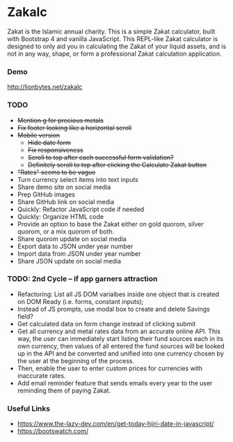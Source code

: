 # Zakalc
Zakat is the Islamic annual charity. This is a simple Zakat  calculator, built with Bootstrap 4 and vanilla JavaScript. This REPL-like Zakat calculator is designed to only aid you in calculating the Zakat of your liquid assets, and is not in any way, shape, or form a professional Zakat calculation application.

### Demo
http://lionbytes.net/zakalc

### TODO
- ~~Mention g for precious metals~~
- ~~Fix footer looking like a horizontal scroll~~
- ~~Mobile version~~
  - ~~Hide date form~~
  - ~~Fix responsiveness~~
  - ~~Scroll to top after each successful form validation?~~
  - ~~Definitely scroll to top after clicking the Calculate Zakat button~~
- ~~"Rates" seems to be vague~~
- Turn currency select items into text inputs
- Share demo site on social media
- Prep GitHub images
- Share GitHub link on social media
- Quickly: Refactor JavaScript code if needed
- Quickly: Organize HTML code
- Provide an option to base the Zakat either on gold quorom, silver quorom, or a mix quorom of both.
- Share quorom update on social media
- Export data to JSON under year number
- Import data from JSON under year number
- Share JSON update on social media

### TODO: 2nd Cycle – if app garners attraction
- Refactoring: List all JS DOM varialbes inside one object that is created on DOM Ready (i.e. forms, constant inputs);
- Instead of JS prompts, use modal box to create and delete Savings field?
- Get calculated data on form change instead of clicking submit
- Get all currency and metal rates data from an accurate online API. 
  This way, the user can immediately start listing their fund sources each in its own currency, 
  then values of all entered the fund sources will be looked up in the API and be converted and 
  unified into one currency chosen by the user at the beginning of the process.
- Then, enable the user to enter custom prices for currencies with inaccurate rates.
- Add email reminder feature that sends emails every year to the user reminding them of paying Zakat.

### Useful Links
- https://www.the-lazy-dev.com/en/get-today-hijri-date-in-javascript/
- https://bootswatch.com/
